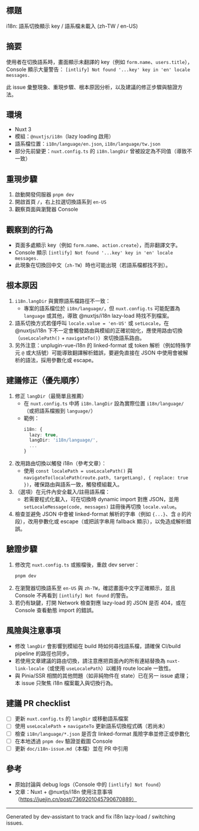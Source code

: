 ## 標題

i18n: 語系切換顯示 key / 語系檔未載入 (zh-TW / en-US)

## 摘要

使用者在切換語系時，畫面顯示未翻譯的 key（例如 `form.name`、`users.title`），Console 顯示大量警告：
`[intlify] Not found '...key' key in 'en' locale messages.`

此 issue 彙整現象、重現步驟、根本原因分析，以及建議的修正步驟與驗證方法。

## 環境

- Nuxt 3
- 模組：`@nuxtjs/i18n`（lazy loading 啟用）
- 語系檔位置：`i18n/language/en.json`, `i18n/language/tw.json`
- 部分先前變更：`nuxt.config.ts` 的 `i18n.langDir` 曾被設定為不同值（導致不一致）

## 重現步驟

1. 啟動開發伺服器 `pnpm dev`
2. 開啟首頁 `/`，右上拉選切換語系到 `en-US`
3. 觀察頁面與瀏覽器 Console

## 觀察到的行為

- 頁面多處顯示 key（例如 `form.name`、`action.create`），而非翻譯文字。
- Console 顯示 `[intlify] Not found '...key' key in 'en' locale messages.`
- 此現象在切換回中文（`zh-TW`）時也可能出現（若語系檔都找不到）。

## 根本原因

1. `i18n.langDir` 與實際語系檔路徑不一致：
   - 專案的語系檔位於 `i18n/language/`，但 `nuxt.config.ts` 可能配置為 `language` 或其他，導致 @nuxtjs/i18n lazy-load 時找不到檔案。
2. 語系切換方式若僅呼叫 `locale.value = 'en-US'` 或 `setLocale`，在 @nuxtjs/i18n 下不一定會觸發路由與模組的正確初始化，應使用路由切換（`useLocalePath()` + `navigateTo()`）來切換語系路由。
3. 另外注意：unplugin-vue-i18n 的 linked-format 或 token 解析（例如特殊字元 `@` 或大括號）可能導致翻譯解析錯誤，要避免直接在 JSON 中使用會被解析的語法，採用參數化或 escape。

## 建議修正（優先順序）

1. 修正 `langDir`（最簡單且推薦）
   - 在 `nuxt.config.ts` 中將 `i18n.langDir` 設為實際位置 `i18n/language/`（或把語系檔搬到 `language/`）
   - 範例：
     ```ts
     i18n: {
       lazy: true,
       langDir: 'i18n/language/',
       ...
     }
     ```
2. 改用路由切換以觸發 i18n（參考文章）：
   - 使用 `const localePath = useLocalePath()` 與 `navigateTo(localePath(route.path, targetLang), { replace: true })`，確保路由與語系一致，觸發模組載入。
3. （選項）在元件內安全載入/註冊語系檔：
   - 若需要程式化載入，可在切換時 dynamic import 對應 JSON，並用 `setLocaleMessage(code, messages)` 註冊後再切換 `locale.value`。
4. 檢查並避免 JSON 中會被 linked-format 解析的字串（例如 `{...}`、含 `@` 的片段），改用參數化或 escape（或把該字串用 fallback 顯示），以免造成解析錯誤。

## 驗證步驟

1. 修改完 `nuxt.config.ts` 或搬檔後，重啟 dev server：
   ```bash
   pnpm dev
   ```
2. 在瀏覽器切換語系至 `en-US` 與 `zh-TW`，確認畫面中文字正確顯示，並且 Console 不再看到 `[intlify] Not found` 的警告。
3. 若仍有缺鍵，打開 Network 檢查對應 lazy-load 的 JSON 是否 404，或在 Console 查看動態 import 的錯誤。

## 風險與注意事項

- 修改 `langDir` 會影響到模組在 build 時如何尋找語系檔，請確保 CI/build pipeline 的路徑也同步。
- 若使用文章建議的路由切換，請注意應把頁面內的所有連結替換為 `nuxt-link-locale`（或使用 `useLocalePath`）以維持 route locale 一致性。
- 與 Pinia/SSR 相關的其他問題（如非純物件在 state）已在另一 issue 處理；本 issue 只聚焦 i18n 檔案載入與切換行為。

## 建議 PR checklist

- [ ] 更新 `nuxt.config.ts` 的 `langDir` 或移動語系檔案
- [ ] 使用 `useLocalePath` + `navigateTo` 更新語系切換程式碼（若尚未）
- [ ] 檢查 `i18n/language/*.json` 是否含 linked-format 風險字串並修正或參數化
- [ ] 在本地透過 `pnpm dev` 驗證並截圖 Console
- [ ] 更新 `doc/i18n-issue.md`（本檔）並在 PR 中引用

## 參考

- 原始討論與 debug logs（Console 中的 `[intlify] Not found`）
- 文章：Nuxt + @nuxtjs/i18n 使用注意事項（https://juejin.cn/post/7369201045790670889）

---

Generated by dev-assistant to track and fix i18n lazy-load / switching issues.
